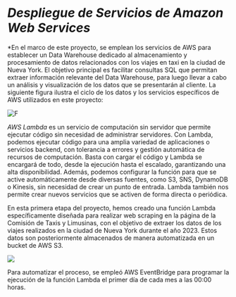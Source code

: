 # *Despliegue de Servicios de Amazon Web Services*

*En el marco de este proyecto, se emplean los servicios de AWS para establecer un Data Warehouse dedicado al almacenamiento y procesamiento de datos relacionados con los viajes en taxi en la ciudad de Nueva York. El objetivo principal es facilitar consultas SQL que permitan extraer información relevante del Data Warehouse, para luego llevar a cabo un análisis y visualización de los datos que se presentarán al cliente. La siguiente figura ilustra el ciclo de los datos y los servicios específicos de AWS utilizados en este proyecto:

![F](https://github.com/titolup/Taxis-en-NYC-Sostenibilidad-y-Eficiencia/blob/main/1-Nube/Imagenes%20AWS/Data%20Lake%20(1).png)


*AWS Lambda* es un servicio de computación sin servidor que permite ejecutar código sin necesidad de administrar servidores. Con Lambda, podemos ejecutar código para una amplia variedad de aplicaciones o servicios backend, con tolerancia a errores y gestión automática de recursos de computación. Basta con cargar el código y Lambda se encargará de todo, desde la ejecución hasta el escalado, garantizando una alta disponibilidad. Además, podemos configurar la función para que se active automáticamente desde diversas fuentes, como S3, SNS, DynamoDB o Kinesis, sin necesidad de crear un punto de entrada. Lambda también nos permite crear nuevos servicios que se activen de forma directa o periódica.

En esta primera etapa del proyecto, hemos creado una función Lambda específicamente diseñada para realizar web scraping en la página de la Comisión de Taxis y Limusinas, con el objetivo de extraer los datos de los viajes realizados en la ciudad de Nueva York durante el año 2023. Estos datos son posteriormente almacenados de manera automatizada en un bucket de AWS S3.

![](https://github.com/titolup/Taxis-en-NYC-Sostenibilidad-y-Eficiencia/blob/main/1-Nube/Imagenes%20AWS/taxis%20scrap.png)

Para automatizar el proceso, se empleó AWS EventBridge para programar la ejecución de la función Lambda el primer día de cada mes a las 00:00 horas.

![]()
